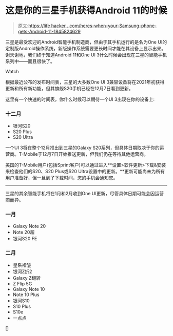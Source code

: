 # 这是你的三星手机获得Android 11的时候

> 原文:[https://life hacker . com/heres-when-your-Samsung-phone-gets-Android-11-1845824629](https://lifehacker.com/heres-when-your-samsung-phone-gets-android-11-1845824629)

三星是最受欢迎的Android智能手机制造商，但由于其手机运行的是名为One UI的定制版Android操作系统，新版操作系统需要更长时间才能在其设备上显示出来。谢天谢地，我们终于知道Android 11和One UI 3什么时候会出现在三星的智能手机系列中——而且很快了。

Watch

根据最近公布的发布时间表，三星的大多数One UI 3兼容设备将在2021年初获得更新和所有新功能，但其旗舰S20手机已经在12月7日看到更新。

这里有一个快速的时间表，你什么时候可以期待一个UI 3出现在你的设备上:

### 十二月

*   银河S20
*   S20 Plus
*   S20 Ultra

一个UI 3将在整个12月推出到三星的Galaxy S20系列，但具体日期取决于你的运营商。T-Mobile于12月7日开始推送更新，但我们仍在等待其他运营商。

美国的T-Mobile用户(包括Sprint客户)可以通过进入**设置>软件更新>下载&安装来检查他们的S20、S20 Plus或S20 Ultra设置中的更新。**更新可能尚未为所有用户准备好，但一旦到了下载时间，您的手机会通知您。

* * *

三星的其余智能手机将在1月和2月收到One UI更新，尽管具体日期可能会因运营商而异。

### 一月

*   Galaxy Note 20
*   Note 20超
*   银河S20 FE

### 二月

*   星系褶皱
*   银河Z折2
*   Galaxy Z翻转
*   Z Flip 5G
*   Galaxy Note 10
*   Note 10 Plus
*   银河S10
*   S10 Plus
*   S10e
*   一点点

[]
